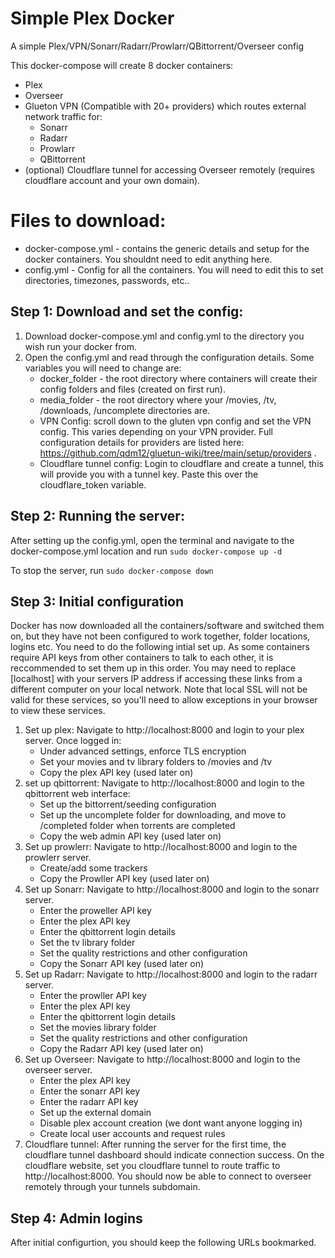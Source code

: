 # Simple Plex Docker
A simple Plex/VPN/Sonarr/Radarr/Prowlarr/QBittorrent/Overseer config

This docker-compose will create 8 docker containers:
- Plex
- Overseer
- Glueton VPN (Compatible with 20+ providers) which routes external network traffic for:
    - Sonarr
    - Radarr
    - Prowlarr
    - QBittorrent
- (optional) Cloudflare tunnel for accessing Overseer remotely (requires cloudflare account and your own domain).

# Files to download:
- docker-compose.yml - contains the generic details and setup for the docker containers. You shouldnt need to edit anything here.
- config.yml - Config for all the containers. You will need to edit this to set directories, timezones, passwords, etc..

## Step 1: Download and set the config:
1. Download docker-compose.yml and config.yml to the directory you wish run your docker from.
2. Open the config.yml and read through the configuration details. Some variables you will need to change are:
   - docker_folder - the root directory where containers will create their config folders and files (created on first run).
   - media_folder - the root directory where your /movies, /tv, /downloads, /uncomplete directories are.
   - VPN Config: scroll down to the gluten vpn config and set the VPN config. This varies depending on your VPN provider. Full configuration details for providers are listed here: https://github.com/qdm12/gluetun-wiki/tree/main/setup/providers .
   - Cloudflare tunnel config: Login to cloudflare and create a tunnel, this will provide you with a tunnel key. Paste this over the cloudflare_token variable.

## Step 2: Running the server:
After setting up the config.yml, open the terminal and navigate to the docker-compose.yml location and run `sudo docker-compose up -d`

To stop the server, run `sudo docker-compose down` 

## Step 3: Initial configuration
Docker has now downloaded all the containers/software and switched them on, but they have not been configured to work together, folder locations, logins etc. You need to do the following intial set up. As some containers require API keys from other containers to talk to each other, it is reccommended to set them up in this order. You may need to replace [localhost] with your servers IP address if accessing these links from a different computer on your local network. Note that local SSL will not be valid for these services, so you'll need to allow exceptions in your browser to view these services.
1. Set up plex: Navigate to http://localhost:8000 and login to your plex server. Once logged in:
    - Under advanced settings, enforce TLS encryption
    - Set your movies and tv library folders to /movies and /tv
    - Copy the plex API key (used later on)
2. set up qbittorrent: Navigate to http://localhost:8000 and login to the qbittorrent web interface:
   - Set up the bittorrent/seeding configuration
   - Set up the uncomplete folder for downloading, and move to /completed folder when torrents are completed
   - Copy the web admin API key (used later on)
3. Set up prowlerr: Navigate to  http://localhost:8000 and login to the prowlerr server.
   - Create/add some trackers   
   - Copy the Prowller API key (used later on)
4. Set up Sonarr:  Navigate to http://localhost:8000 and login to the sonarr server.
   - Enter the proweller API key
   - Enter the plex API key
   - Enter the qbittorrent login details
   - Set the tv library folder
   - Set the quality restrictions and other configuration
   - Copy the Sonarr API key (used later on)
5. Set up Radarr: Navigate to http://localhost:8000 and login to the radarr server.
   - Enter the prowller API key
   - Enter the plex API key
   - Enter the qbittorrent login details
   - Set the movies library folder
   - Set the quality restrictions and other configuration
   - Copy the Radarr API key (used later on)
6. Set up Overseer: Navigate to http://localhost:8000 and login to the overseer server.
   - Enter the plex API key
   - Enter the sonarr API key
   - Enter the radarr API key
   - Set up the external domain
   - Disable plex account creation (we dont want anyone logging in)
   - Create local user accounts and request rules
7. Cloudflare tunnel: After running the server for the first time, the cloudflare tunnel dashboard should indicate connection success. On the cloudflare website, set you cloudflare tunnel to route traffic to http://localhost:8000. You should now be able to connect to overseer remotely through your tunnels subdomain.

## Step 4: Admin logins
After initial configurtion, you should keep the following URLs bookmarked. 

